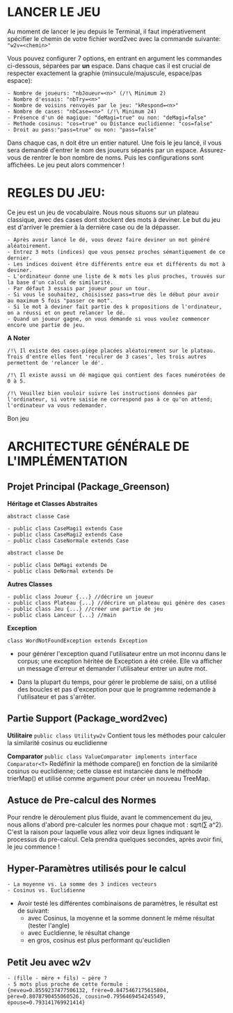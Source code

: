 # LANCER LE JEU

Au moment de lancer le jeu depuis le Terminal, il faut impérativement spécifier le chemin de votre fichier word2vec avec la commande suivante:
`"w2v=<chemin>"`

Vous pouvez configurer 7 options, en entrant en argument les commandes ci-dessous, séparées par **un** espace. Dans chaque cas il est crucial de respecter exactement la graphie (minsucule/majuscule, espace/pas espace):
```
- Nombre de joueurs: "nbJoueur=<n>" (/!\ Minimum 2)
- Nombre d'essais: "nbTry=<n>" 
- Nombre de voisins renvoyés par le jeu: "kRespond=<n>"
- Nombre de cases: "nbCase=<n>" (/!\ Minimum 24)
- Présence d'un dé magique: "deMagi=true" ou non: "deMagi=false"
- Methode cosinus: "cos=true" ou Distance euclidienne: "cos=false"
- Droit au pass:"pass=true" ou non: "pass=false"
```

Dans chaque cas, n doit être un entier naturel.
Une fois le jeu lancé, il vous sera demandé d'entrer le nom des joueurs séparés par un espace. Assurez-vous de rentrer le bon nombre de noms.
Puis les configurations sont affichées.
Le jeu peut alors commencer !

# REGLES DU JEU:

Ce jeu est un jeu de vocabulaire. Nous nous situons sur un plateau classique, avec des cases dont stockent des mots à deviner. Le but du jeu est d'arriver le premier à la dernière case ou de la dépasser.
```
- Après avoir lancé le dé, vous devez faire deviner un mot généré aléatoirement.
- Entrez 3 mots (indices) que vous pensez proches sémantiquement de ce dernier. 
- Les indices doivent être différents entre eux et différents du mot à deviner.
- L'ordinateur donne une liste de k mots les plus proches, trouvés sur la base d'un calcul de similarité.
- Par défaut 3 essais par joueur pour un tour.
- Si vous le souhaitez, choisissez pass=true dès le début pour avoir au maximum 5 fois "passer ce mot".
- Si le mot à deviner fait partie des k propositions de l'ordinateur, on a réussi et on peut relancer le dé.
- Quand un joueur gagne, on vous demande si vous voulez commencer encore une partie de jeu.
```

**A Noter**
``` 
/!\ Il existe des cases-piège placées aléatoirement sur le plateau. Trois d'entre elles font 'reculrer de 3 cases', les trois autres permettent de 'relancer le dé'.
   
/!\ Il existe aussi un dé magique qui contient des faces numérotées de 0 à 5.

/!\ Veuillez bien vouloir suivre les instructions données par l'ordinateur, si votre saisie ne correspond pas à ce qu'on attend; l'ordinateur va vous redemander. 
```

Bon jeu 


# ARCHITECTURE GÉNÉRALE DE L'IMPLÉMENTATION

## Projet Principal (Package_Greenson)
	
**Héritage et Classes Abstraites**

`abstract classe Case`

	- public class CaseMagi1 extends Case
	- public class CaseMagi2 extends Case
	- public class CaseNormale extends Case

`abstract classe De`

	- public class DeMagi extends De
	- public class DeNormal extends De


**Autres Classes**
```
- public class Joueur {...} //décrire un joueur
- public class Plateau {...} //décrire un plateau qui génère des cases
- public class Jeu {...} //créer une partie de jeu
- public class Lanceur {...} //main
```

**Exception**

`class WordNotFoundException extends Exception`
- pour générer l'exception quand l'utilisateur entre un mot inconnu dans le corpus; une exception héritée de Exception a été créée. Elle va afficher un message d'erreur et demander l'utilisateur entrer un autre mot. 

- Dans la plupart du temps, pour gérer le probleme de saisi, on a utilisé des boucles et pas d'exception pour que le programme redemande à l'utilisateur et pas s'arrêter.


## Partie Support (Package_word2vec)

**Utilitaire**
`public class Utilityw2v`
Contient tous les méthodes pour calculer la similarité cosinus ou euclidienne


**Comparator**
`public class ValueComparator implements interface Comparator<T>`
Redéfinir la méthode compare() en fonction de la similarité cosinus ou euclidienne; cette classe est instanciée dans le méthode trierMap() et utilisé comme argument pour créer un nouveau TreeMap.

## Astuce de Pre-calcul des Normes

Pour rendre le déroulement plus fluide, avant le commencement du jeu, nous allons d'abord pre-calculer les normes pour chaque mot : sqrt(∑ a^2). C'est la raison pour laquelle vous allez voir deux lignes indiquant le processus du pre-calcul. Cela prendra quelques secondes, après avoir fini, le jeu commence !


## Hyper-Paramètres utilisés pour le calcul
```
- La moyenne vs. La somme des 3 indices vecteurs
- Cosinus vs. Euclidienne
```

- Avoir testé les différentes combinaisons de paramètres, le résultat est de suivant: 
	- avec Cosinus, la moyenne et la somme donnent le même résultat (tester l'angle)
	- avec Eucldienne, le résultat change
	- en gros, cosinus est plus performant qu'euclidien

## Petit Jeu avec w2v
```
- (fille - mère + fils) ~ père ?
- 5 mots plus proche de cette formule : 
{neveu=0.8559237477506132, frère=0.8475467175615804, père=0.8078790455060526, cousin=0.7956469454245549, épouse=0.793141769921414}
```


